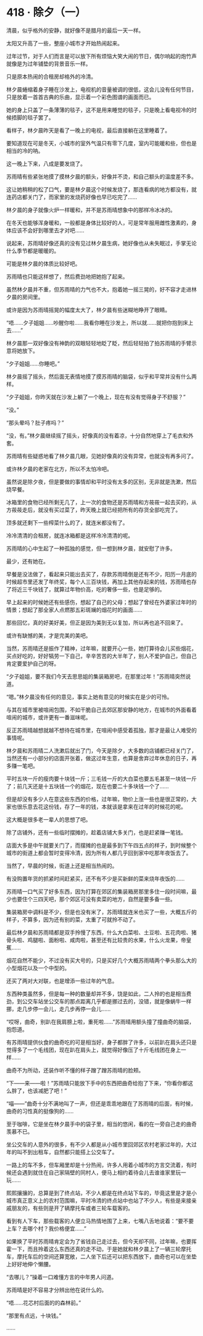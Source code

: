 <link rel="stylesheet" href="../styles/text.css"/>
<h1>418 · 除夕（一）</h1>

清晨，似乎格外的安静，就好像不是腊月的最后一天一样。

太阳又升高了一些，整座小城市才开始热闹起来。

过年过节，对于人们而言是可以放下所有烦恼大笑大闹的节日，偶尔响起的炮竹声就像是为过年铺垫的背景音乐一样。

只是原本热闹的合租房却格外的冷清。

林夕晨蜷缩着身子睡在沙发上，电视机的音量被调的很低，这会儿没有任何节目，只是放着一首首古典的乐曲，显示着一个彩色图谱的画面而已。

她的身上只盖了一条薄薄的毯子，这不是用来睡觉的毯子，只是晚上看电视冷的时候捂脚的毯子罢了。

看样子，林夕晨昨天是看了一晚上的电视，最后直接躺在这里睡着了。

要知道现在可是冬天，小城市的室外气温只有零下几度，室内可能暖和些，但也是相当的冷的呐。

这一晚上下来，八成是要发烧了。

苏雨晴有些紧张地摸了摸林夕晨的额头，好像并不烫，和自己额头的温度差不多。

这让她稍稍的松了口气，要是林夕晨这个时候发烧了，那连看病的地方都没有，就连药店都关门了，而家里的发烧药好像也早已吃完了……

林夕晨的身子就像火炉一样暖和，并不是苏雨晴想象中的那样冷冰冰的。

在冬天也能够浑身暖和，一般都是身体比较好的人，可是常年服用雌性激素的，身体应该不会好到哪里去才对吧……

说起来，苏雨晴好像还真的没有见过林夕晨生病，她好像也从未失眠过，手掌无论什么季节都是暖暖的。

可能是林夕晨的体质比较好吧。

苏雨晴也只能这样想了，然后费劲地把她抱了起来。

虽然林夕晨并不重，但苏雨晴的力气也不大，抱着她一摇三晃的，好不容才走进林夕晨的房间里。

或许是因为苏雨晴摇晃的幅度太大了，林夕晨有些迷糊地睁开了眼睛。

“唔……夕子姐姐……吵醒你啦……我看你睡在沙发上，所以就……就把你抱到床上去……”

林夕晨那一双好像没有神韵的双眼轻轻地眨了眨，然后轻轻拍了拍苏雨晴的手臂示意将她放下。

“夕子姐姐……你睡吧。”

林夕晨摇了摇头，然后面无表情地摸了摸苏雨晴的脑袋，似乎和平常并没有什么两样。

“夕子姐姐，你昨天就在沙发上躺了一个晚上，现在有没有觉得身子不舒服？”

“没。”

“那头晕吗？肚子疼吗？”

“没，有。”林夕晨继续摇了摇头，好像真的没有着凉，十分自然地穿上了毛衣和外套。

苏雨晴有些疑惑地看了林夕晨几眼，见她好像真的没有异常，也就没有再多问了。

或许林夕晨的老家在北方，所以不太怕冷吧。

虽然说是除夕夜，但是要做的事情却和平时没有太多的区别，无非就是洗漱，然后烧早餐。

冰箱里的食物已经所剩无几了，上一次的食物还是苏雨晴和方莜莜一起去买的，从方莜莜走后，就没有买过菜了，昨天晚上就已经把所有的存货全部吃完了。

顶多就还剩下一些榨菜什么的了，就连米都没有了。

冷冷清清的合租房，就连冰箱都是这样冷冷清清的呢。

苏雨晴的心中生起了一种孤独的感觉，但一想到林夕晨，就安慰了许多。

最少，还有她在。

早餐是没法做了，看起来只能出去买了，存款苏雨晴倒是还有不少，阳历一月底的时候超市里还发了年终奖，每个人三百块钱，再加上其他存起来的钱，苏雨晴也存了将近三千块钱了，就算过年物价高，吃的奢侈一些，也是足够的。

早上起来的时候她还有些感伤，想起了自己的父母；想起了曾经在外婆家过年时的情景；想起了那全家人点燃那五彩斑斓的烟花时的画面……

那些回忆，真的好美好美，但正是因为美到无以复加，所以再也追不回来了。

或许有缺憾的美，才是完美的美吧。

当然，苏雨晴还是振作了精神，过年嘛，就要开心一些，她打算待会儿买些烟花，买点好吃的，好好犒劳一下自己，辛辛苦苦的大半年了，别人不爱护自己，但自己肯定要爱护自己的呀。

“夕子姐姐，要不我们今天去思思姐的集装箱房吧，在那里过年！”苏雨晴突然说道。

“嗯。”林夕晨没有任何的意见，事实上她有意见的时候实在是少的可怜。

与其在城市里被喧闹包围，不如干脆自己去郊区那安静的地方，在城市的外面看着喧闹的城市，或许更有一番滋味呢。

反正苏雨晴越想就越不想待在城市里，在喧闹中感受着孤独，那才是最让人难受的事情呢。

林夕晨和苏雨晴二人洗漱后就出了门，今天是除夕，大多数的店铺都已经关门了，当然还有一小部分的店面开张着，做这过年生意，也算是舍弃过年休息的日子，再多赚一笔吧。

平时五块一斤的瘦肉要十块钱一斤；三毛钱一斤的大白菜也要五毛甚至一块钱一斤了；前几天还是十五块钱一个的烟花，现在也要二十多块钱一个了……

但是却没有多少人在意这些东西的价格，过年嘛，物价上涨一些也是很正常的，大家也很乐意去花这份钱，存了一年的钱，本就该是拿来在过年的时候花的呢。

这大概是很多老一辈人的思想了吧。

除了店铺外，还有一些临时摆摊的，趁着店铺大多关门，也是赶紧赚一笔钱。

店面大多是中午就要关门了，而摆摊的也是最多到下午四五点的样子，到时候整个城市的街道上都会暂时变得冷清，因为所有人都几乎回到家中吃那年夜饭去了。

当然了，早晨的时候，街道上还是相当热闹的。

有没购置年货的抓紧时间赶紧买，还不有不少是买新鲜的菜来烧年夜饭的……

苏雨晴一口气买了好多东西，因为打算在郊区的集装箱房那里多住一段时间嘛，最少也要住个三四天吧，那个郊区可没有卖菜的地方，自然是要多备一些。

集装箱房中调料是不少，但是也没有米了，苏雨晴就连米也买了一些，大概五斤的样子，不算多，因为还有别的菜，太重了可就拎不动了。

最后林夕晨和苏雨晴都是双手拎慢了东西，什么大白菜啦、土豆啦、五花肉啦、猪骨头啦、鸡腿啦、面粉啦、咸肉啦，甚至还有比较贵的水果，什么火龙果，帝皇蕉……

烟花自然不能少，不过没有买大号的，只是买好几个大概苏雨晴两个拳头那么大的小型烟花以及一个中型的。

还买了两对大对联，也是增添一些过年的气息。

东西种类虽然多，但是每一种的数量却并不多，饶是如此，二人拎的也是相当费劲，到公交车站坐公交车的那点距离几乎都是挪过去的，没错，就是像蜗牛一样挪，走几步停一会儿，走几步再停一会儿……

“哎呀，曲奇，别趴在我肩膀上啦，重死啦……”苏雨晴用额头撞了撞曲奇的脑袋，抱怨道。

有苏雨晴提供伙食的曲奇吃的可是相当好，身子都胖了许多，以前趴在肩头还只是觉得多了一个毛线团，现在趴在肩头上，就觉得好像压了十斤毛线团在身上一样……

曲奇不为所动，还装作听不懂的样子蹭了蹭苏雨晴的脸颊。

“下——来——啦！”苏雨晴只能放下手中的东西把曲奇给抱了下来，“你看你都这么胖了，也该减肥了吧！”

“喵——”曲奇十分不满地叫了一声，但还是乖乖地跟在了苏雨晴的后面，有时候，曲奇的习性真的挺像狗的……

至于咖啡，它是坐在林夕晨手中的袋子里，相当的悠闲，看的在一旁自己走的曲奇羡慕不已。

坐公交车的人意外的很多，有不少人都是从小城市里回郊区农村老家过年的，大过年的叫不到出租车，自然都只能搭上公交车了。

一路上的车不多，但车厢里却是十分热闹，许多人用着小城市的方言交流着，有时候还会遇到就住在自己家隔壁的同村人，便马上相约着待会儿去谁谁家里玩一玩……

熙熙攘攘的，总算是到了终点站，不少人都是在终点站下车的，毕竟这里是才是小城市真正意义上的农村范围嘛，平时冷清的终点站中也站了不少人，有些是来接亲戚朋友的，有些则是开了辆摩托车或者三轮车载客的。

看到有人下车，那些载客的人便立马热情地围了上来，七嘴八舌地说着：“要不要上车？去哪个村？我价格便宜……”

如果换了平时苏雨晴肯定会为了省钱自己走过去，但今天却不同，过年嘛，也要挥霍一下，而且拎着这么东西还真的走不动，于是她就和林夕晨上了一辆三轮摩托车，摩托车后的空间还算宽敞，二人坐下后还可以把东西放下，曲奇也可以在坐垫上好好地伸个懒腰。

“去哪儿？”操着一口难懂方言的中年男人问道。

苏雨晴是好不容易才分辨出他在说什么的。

“唔……花芯村后面的的森林前。”

“那里有点远，十块钱。”

……
